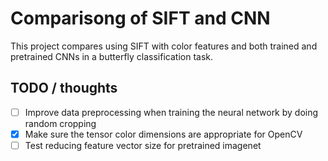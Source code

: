 # Comparisong of SIFT and CNN

This project compares using SIFT with color features and both trained and pretrained CNNs in a butterfly classification task.

## TODO / thoughts

- [ ] Improve data preprocessing when training the neural network by doing random cropping
- [X] Make sure the tensor color dimensions are appropriate for OpenCV
- [ ] Test reducing feature vector size for pretrained imagenet